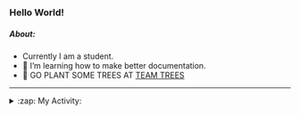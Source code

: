 ### Hello World!

##### About:
- Currently I am a student.
- 🌱 I’m learning how to make better documentation.
- 🌱 GO PLANT SOME TREES AT [TEAM TREES](https://teamtrees.org/)

---
<details>
  <summary>:zap: My Activity:</summary>
  
<!--START_SECTION:waka-->
![Code Time](http://img.shields.io/badge/Code%20Time-1%2C108%20hrs%2030%20mins-blue)

**I'm a Night 🦉** 

```text
🌞 Morning                1337 commits        ██░░░░░░░░░░░░░░░░░░░░░░░   09.02 % 
🌆 Daytime                5196 commits        █████████░░░░░░░░░░░░░░░░   35.04 % 
🌃 Evening                4269 commits        ███████░░░░░░░░░░░░░░░░░░   28.79 % 
🌙 Night                  4028 commits        ███████░░░░░░░░░░░░░░░░░░   27.16 % 
```
📅 **I'm Most Productive on Wednesday** 

```text
Monday                   2266 commits        ████░░░░░░░░░░░░░░░░░░░░░   15.28 % 
Tuesday                  1794 commits        ███░░░░░░░░░░░░░░░░░░░░░░   12.10 % 
Wednesday                3506 commits        ██████░░░░░░░░░░░░░░░░░░░   23.64 % 
Thursday                 1834 commits        ███░░░░░░░░░░░░░░░░░░░░░░   12.37 % 
Friday                   1475 commits        ██░░░░░░░░░░░░░░░░░░░░░░░   09.95 % 
Saturday                 1345 commits        ██░░░░░░░░░░░░░░░░░░░░░░░   09.07 % 
Sunday                   2610 commits        ████░░░░░░░░░░░░░░░░░░░░░   17.60 % 
```


📊 **This Week I Spent My Time On** 

```text
🔥 Editors: 
VS Code                  15 hrs 3 mins       █████████████████████████   100.00 % 

🐱‍💻 Projects: 
praise                   10 hrs 8 mins       █████████████████░░░░░░░░   67.33 % 
skillgraff               2 hrs 48 mins       █████░░░░░░░░░░░░░░░░░░░░   18.65 % 
CSF22                    2 hrs 6 mins        ████░░░░░░░░░░░░░░░░░░░░░   14.02 % 
```


 Last Updated on 18/04/2023 07:08:12 UTC
<!--END_SECTION:waka-->
</details>

